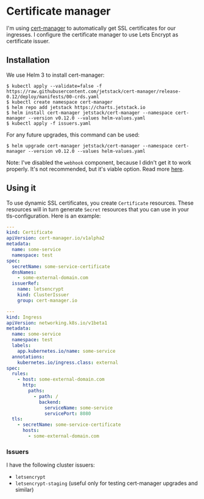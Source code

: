 # Certificate manager

I'm using [cert-manager](https://github.com/jetstack/cert-manager) to automatically get SSL certificates for our ingresses. I configure the certificate manager to use Lets Encrypt as certificate issuer.


## Installation

We use Helm 3 to install cert-manager:

```
$ kubectl apply --validate=false -f https://raw.githubusercontent.com/jetstack/cert-manager/release-0.12/deploy/manifests/00-crds.yaml
$ kubectl create namespace cert-manager
$ helm repo add jetstack https://charts.jetstack.io
$ helm install cert-manager jetstack/cert-manager --namespace cert-manager --version v0.12.0 --values helm-values.yaml
$ kubectl apply -f issuers.yaml
```

For any future upgrades, this command can be used:

```
$ helm upgrade cert-manager jetstack/cert-manager --namespace cert-manager --version v0.12.0 --values helm-values.yaml
```

Note: I've disabled the `webhook` component, because I didn't get it to work properly. It's not recommended, but it's viable option. Read more [here](https://cert-manager.io/docs/installation/compatibility/#disabling-webhook).


## Using it

To use dynamic SSL certificates, you create `Certificate` resources. These resources will in turn generate `Secret` resources that you can use in your tls-configuration. Here is an example:

```yaml
---
kind: Certificate
apiVersion: cert-manager.io/v1alpha2
metadata:
  name: some-service
  namespace: test
spec:
  secretName: some-service-certificate
  dnsNames:
    - some-external-domain.com
  issuerRef:
    name: letsencrypt
    kind: ClusterIssuer
    group: cert-manager.io

---
kind: Ingress
apiVersion: networking.k8s.io/v1beta1
metadata:
  name: some-service
  namespace: test
  labels:
    app.kubernetes.io/name: some-service
  annotations:
    kubernetes.io/ingress.class: external
spec:
  rules:
    - host: some-external-domain.com
      http:
        paths:
          - path: /
            backend:
              serviceName: some-service
              servicePort: 8080
  tls:
    - secretName: some-service-certificate
      hosts:
        - some-external-domain.com
```


### Issuers

I have the following cluster issuers:

* `letsencrypt`
* `letsencrypt-staging` (useful only for testing cert-manager upgrades and similar)
